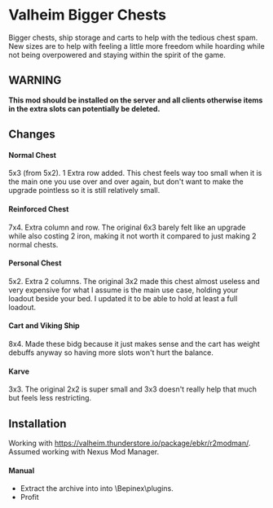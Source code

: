 # Valheim Bigger Chests

Bigger chests, ship storage and carts to help with the tedious chest spam. New sizes are to help with feeling a little more freedom while hoarding while not being overpowered and staying within the spirit of the game.

## WARNING

**This mod should be installed on the server and all clients otherwise items in the extra slots can potentially be deleted.**

## Changes

#### Normal Chest
5x3 (from 5x2). 1 Extra row added. This chest feels way too small when it is the main one you use over and over again, but don't want to make the upgrade pointless so it is still relatively small.

#### Reinforced Chest
7x4. Extra column and row. The original 6x3 barely felt like an upgrade while also costing 2 iron, making it not worth it compared to just making 2 normal chests.

#### Personal Chest
5x2. Extra 2 columns. The original 3x2 made this chest almost useless and very expensive for what I assume is the main use case, holding your loadout beside your bed. I updated it to be able to hold at least a full loadout. 

#### Cart and Viking Ship
8x4. Made these bidg because it just makes sense and the cart has weight debuffs anyway so having more slots won't hurt the balance.

#### Karve
3x3. The original 2x2 is super small and 3x3 doesn't really help that much but feels less restricting.

## Installation

Working with https://valheim.thunderstore.io/package/ebkr/r2modman/. Assumed working with Nexus Mod Manager.

#### Manual

- Extract the archive into into <GameDirectory>\Bepinex\plugins.
- Profit
